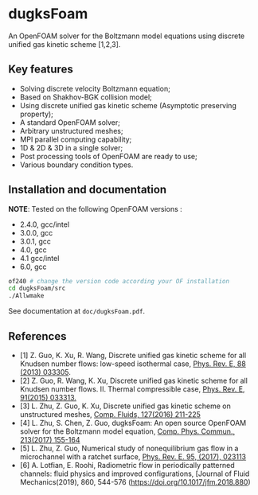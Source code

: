 # dugksFoam

An OpenFOAM solver for the Boltzmann model equations using discrete unified gas kinetic scheme [1,2,3].

## Key features

* Solving discrete velocity Boltzmann equation;
* Based on Shakhov-BGK collision model;
* Using discrete unified gas kinetic scheme (Asymptotic preserving property);
* A standard OpenFOAM solver;
* Arbitrary unstructured meshes;
* MPI parallel computing capability;
* 1D & 2D & 3D in a single solver;
* Post processing tools of OpenFOAM are ready to use;
* Various boundary condition types.

## Installation and documentation

**NOTE**: Tested on the following OpenFOAM versions :

* 2.4.0, gcc/intel
* 3.0.0, gcc
* 3.0.1, gcc
* 4.0,   gcc
* 4.1    gcc/intel
* 6.0,   gcc

```bash
of240 # change the version code according your OF installation
cd dugksFoam/src
./Allwmake
```

See documentation at `doc/dugksFoam.pdf`.

## References
* [1] Z. Guo, K. Xu, R. Wang, Discrete unified gas kinetic scheme for all Knudsen number flows: low-speed isothermal case, [Phys. Rev. E, 88 (2013) 033305](http://journals.aps.org/pre/abstract/10.1103/PhysRevE.88.033305).
* [2] Z. Guo, R. Wang, K. Xu, Discrete unified gas kinetic scheme for all Knudsen number flows. II. Thermal compressible case, [Phys. Rev. E, 91(2015) 033313.](http://journals.aps.org/pre/abstract/10.1103/PhysRevE.91.033313)
* [3] L. Zhu, Z. Guo, K. Xu, Discrete unified gas kinetic scheme on unstructured meshes, [Comp. Fluids, 127(2016) 211-225](http://www.sciencedirect.com/science/article/pii/S0045793016000177)
* [4] L. Zhu, S. Chen, Z. Guo, dugksFoam: An open source OpenFOAM solver for the Boltzmann model equation, [Comp. Phys. Commun., 213(2017) 155-164](http://www.sciencedirect.com/science/article/pii/S0010465516303642)
* [5] L. Zhu, Z. Guo, Numerical study of nonequilibrium gas flow in a microchannel with a ratchet surface, [Phys. Rev. E. 95, (2017), 023113](https://journals.aps.org/pre/abstract/10.1103/PhysRevE.95.023113)
* [6] A. Lotfian, E. Roohi, Radiometric flow in periodically patterned channels: fluid physics and improved configurations, [Journal of Fluid Mechanics(2019), 860, 544-576 (https://doi.org/10.1017/jfm.2018.880)
